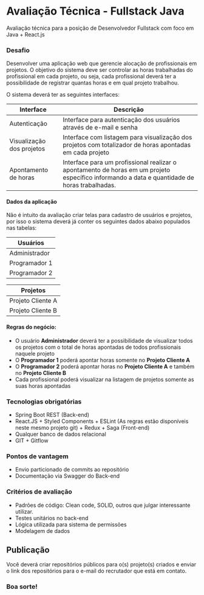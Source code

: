 # Avaliação Técnica - Fullstack Java #

Avaliação técnica para a posição de Desenvolvedor Fullstack com foco em Java + React.js

### Desafio ###
Desenvolver uma aplicação web que gerencie alocação de profissionais em projetos. O objetivo do sistema deve ser controlar as horas trabalhadas do profissional em cada projeto, ou seja, cada profissional deverá ter a possibilidade de registrar quantas horas e em qual projeto trabalhou.

O sistema deverá ter as seguintes interfaces:

| Interface        | Descrição             |
| ---------------- |---------------------- |
| Autenticação              | Interface para autenticação dos usuários através de e-mail e senha
| Visualização dos projetos      | Interface com listagem para visualização dos projetos com totalizador de horas apontadas em cada projeto 
| Apontamento de horas      | Interface para um profissional realizar o apontamento de horas em um projeto específico informando a data e quantidade de horas trabalhadas.


#### Dados da aplicação ####
Não é intuito da avaliação criar telas para cadastro de usuários e projetos, por isso o sistema deverá já conter os seguintes dados abaixo populados nas tabelas:

| Usuários        |
| ---------------- |
| Administrador
| Programador 1
| Programador 2

| Projetos |
| --- |
| Projeto Cliente A
| Projeto Cliente B
 

#### Regras do negócio: ####
* O usuário **Administrador** deverá ter a possibilidade de visualizar todos os projetos com o total de horas apontadas de todos profissionais naquele projeto
* O **Programador 1** poderá apontar horas somente no **Projeto Cliente A**
* O **Programador 2** poderá apontar horas no **Projeto Cliente A** e também no **Projeto Cliente B**
* Cada profissional poderá visualizar na listagem de projetos somente as suas horas apontadas
 

### Tecnologias obrigatórias ###
* Spring Boot REST (Back-end)
* React.JS + Styled Components + ESLint (As regras estão disponíveis neste mesmo projeto git) + Redux + Saga (Front-end)
* Qualquer banco de dados relacional
* GIT + Gitflow


### Pontos de vantagem ###
* Envio particionado de commits ao repositório
* Documentação via Swagger do Back-end


### Critérios de avaliação ###
* Padrões de código: Clean code, SOLID, outros que julgar interessante utilizar.
* Testes unitários no back-end
* Lógica utilizada para sistema de permissões
* Modelagem de dados

## Publicação ##
Você deverá criar repositórios públicos para o(s) projeto(s) criados e enviar o link dos repositórios para o e-mail do recrutador que está em contato.

### Boa sorte! ###
